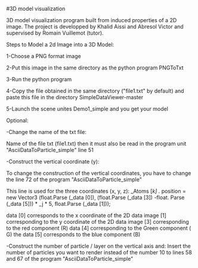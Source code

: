 #3D model visualization

3D model visualization program built from induced properties of a 2D image.  The project is developped by Khalid Aissi and Abresol Victor and supervised by Romain Vuillemot (tutor).

Steps to Model a 2d Image into a 3D Model:

1-Choose a PNG format image

2-Put this image in the same directory as the python program PNGToTxt

3-Run the python program

4-Copy the file obtained in the same directory ("file1.txt" by default) and paste this file in the directory SimpleDataViewer-master

5-Launch the scene unites Demo1_simple and you get your model

Optional:

-Change the name of the txt file:

Name of the file txt (file1.txt) then it must also be read in the program unit "AsciiDataToParticle_simple" line 51

-Construct the vertical coordinate (y):

To change the construction of the vertical coordinates, you have to change the line 72 of the program "AsciiDataToParticle_simple"

This line is used for the three coordinates (x, y, z): _Atoms [_k] ._ position = new Vector3 (float.Parse (_data [0]), (float.Parse (_data [3]) -float. Parse (_data [5])) * _j * 5, float.Parse (_data [1]));

data [0] corresponds to the x coordinate of the 2D data image [1] corresponding to the y coordinate of the 2D data image [3] corresponding to the red component (R) data [4] corresponding to the Green component ( G) the data [5] corresponds to the blue component (B)

-Construct the number of particle / layer on the vertical axis and: Insert the number of particles you want to render instead of the number 10 to lines 58 and 67 of the program "AsciiDataToParticle_simple"
